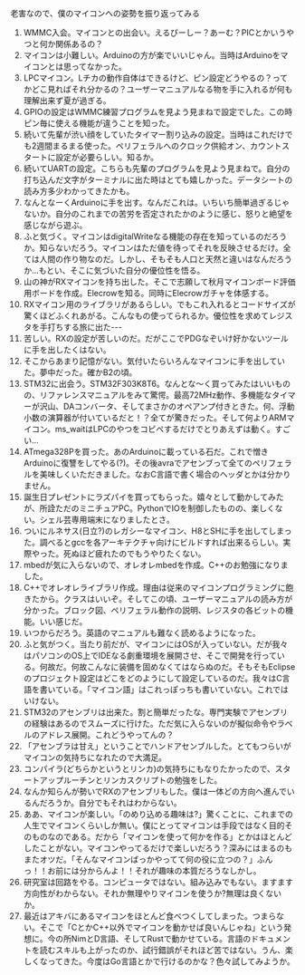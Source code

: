 老害なので、僕のマイコンへの姿勢を振り返ってみる
1. WMMC入会。マイコンとの出会い。えるぴーしー？あーむ？PICとかいうやつと何か関係あるの？
1. マイコンは小難しい。Arduinoの方が楽でいいじゃん。当時はArduinoをマイコンとは思ってなかった。
1. LPCマイコン。Lチカの動作自体はできるけど、ピン設定どうやるの？ってかどこ見ればそれ分かるの？ユーザーマニュアルなる物を手に入れるが何も理解出来ず夏が過ぎる。
1. GPIOの設定はWMMC練習プログラムを見よう見まねで設定でした。この時ピン毎に使える機能が違うことを知った。
1. 続いて先輩が渋い顔をしていたタイマー割り込みの設定。当時はこれだけでも2週間まるまる使った。ペリフェラルへのクロック供給オン、カウントスタートに設定が必要らしい。知るか。
1. 続いてUARTの設定。こちらも先輩のプログラムを見よう見まねで。自分の打ち込んだ文字がターミナルに出た時はとても嬉しかった。データシートの読み方多少わかってきたかも。
1. なんとなーくArduinoに手を出す。なんだこれは。いちいち簡単過ぎるじゃないか。自分のこれまでの苦労を否定されたかのように感じ、怒りと絶望を感じながら遊ぶ。
1. ふと気づく。マイコンはdigitalWriteなる機能の存在を知っているのだろうか。知らないだろう。マイコンはただ値を待ってそれを反映させるだけ。全ては人間の作り物なのだ。しかし、そもそも人口と天然と違いはなんだろうか...もとい、そこに気づいた自分の優位性を悟る。
1. 山の神がRXマイコンを持ち出した。そこで志願して秋月マイコンボード評価用ボードを作成。Elecrowを知る。同時にElecrowガチャを体感する。
1. RXマイコン用のライブラリがあるらしい。でもこれ入れるとコードサイズが驚くほどふくれあがる。こんなもの使ってられるか。優位性を求めてレジスタを手打ちする旅に出た---
1. 苦しい。RXの設定が苦しいのだ。だがここでPDGなぞいけ好かないツールに手を出したくはない。
1. そこからあまり記憶がない。気付いたらいろんなマイコンに手を出していた。夢中だった。確かB2の頃。
1. STM32に出会う。STM32F303K8T6。なんとな〜く買ってみたはいいものの、リファレンスマニュアルをみて驚愕。最高72MHz動作、多機能なタイマーが沢山、DAコンバータ、そしてまさかのオペアンプ付きときた。何、浮動小数の演算器が付いているだと！？全てが驚きだった。そして何よりARMマイコン。ms_waitはLPCのやつをコピペするだけでとりあえずは動く。すごい...
1. ATmega328Pを買った。あのArduinoに載っている石だ。これで憎きArduinoに復讐をしてやる(?)。その後avraでアセンブって全てのペリフェラルを美味しくいただきました。なおC言語で書く場合のヘッダとかは分かりません。
1. 誕生日プレゼントにラズパイを買ってもらった。嬉々として動かしてみたが、所詮ただのミニチュアPC。PythonでIOを制御したものの、楽しくない。シェル芸専用端末になりましたとさ。
1. ついにルネサス(日立?)のレガシーなマイコン、H8とSHに手を出してしまった。調べるとgccを各アーキテクチャ向けにビルドすれば出来るらしい。実際やった。死ぬほど疲れたのでもうやりたくない。
1. mbedが気に入らないので、オレオレmbedを作成。C++のお勉強になりました。
1. C++でオレオレライブラリ作成。理由は従来のマイコンプログラミングに飽きたから。クラスはいいぞ。そしてこの頃、ユーザーマニュアルの読み方が分かった。ブロック図、ペリフェラル動作の説明、レジスタの各ビットの機能。いい感じだ。
1. いつからだろう。英語のマニュアルも難なく読めるようになった。
1. ふと気がつく。当たり前だが、マイコンにはOSが入っていない。だが我々はパソコンのOS上でIDEなる劇重環境を展開させ、そこで開発を行っている。何故だ。何故こんなに装備を固めなくてはならぬのだ。そもそもEclipseのプロジェクト設定はどこをどのようにして設定しているのだ。我々はC言語を書いている。「マイコン語」はこれっぽっちも書いていない。これではいけない。
1. STM32のアセンブリは出来た。割と簡単だったな。専門実験でアセンブリの経験はあるのでスムーズに行けた。ただ気に入らないのが擬似命令やラベルのアドレス展開。これどうやってんの？
1. 「アセンブラは甘え」ということでハンドアセンブルした。とてもつらいがマイコンの気持ちになれたので大満足。
1. コンパイラ(どちらかというとリンカ)の気持ちにもなりたかったので、スタートアップルーチンとリンカスクリプトの勉強をした。
1. なんか知らんが勢いでRXのアセンブリもした。僕は一体どの方向へ進んでいるんだろうか。自分でもそれはわからない。
1. ああ、マイコンが楽しい。「のめり込める趣味は?」驚くことに、これまでの人生でマイコンくらいしか無い。僕にとってマイコンは手段ではなく目的そのものなのである。だから「マイコンを使って何かを作る」とかはほとんどしたことがない。マイコンやってるだけで楽しいだろう？深みにはまるのもまたオツだ。「そんなマイコンばっかやってて何の役に立つの？」ふんっ！！お前には分からんよ！！それが趣味の本質だろうなしかし。
1. 研究室は回路をやる。コンピュータではない。組み込みでもない。ますます方向性がわからない。それか無理やりマイコンを使うか?無理は良くないか。
1. 最近はアキバにあるマイコンをほとんど食べつくしてしまった。つまらない。そこで「CとかC++以外でマイコンを動かせば良いんじゃね」という発想に。今の所NimとD言語、そしてRustで動かせている。言語のドキュメントを読むスキルも上がったのか、試行錯誤がそれほど苦ではない。うん、楽しくなってきた。今度はGo言語とかで行けるのかな？色々試してみようか。
